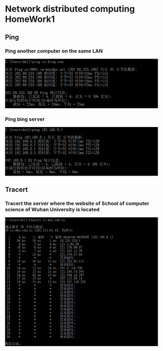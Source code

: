 # Network distributed computing HomeWork1
## Ping
### Ping another computer on the same LAN
![ping1](https://github.com/xjywhu/WLFBSHomeWork1/blob/master/ping1.png)
### Ping bing server
![ping2](https://github.com/xjywhu/WLFBSHomeWork1/blob/master/ping2.png)
## Tracert
### Tracert the server where the website of School of computer science of Wuhan University is located
![tracert](https://github.com/xjywhu/WLFBSHomeWork1/blob/master/tracert.png)